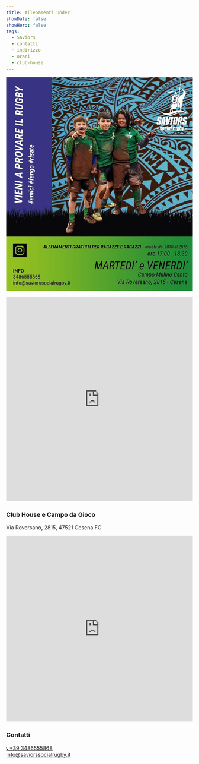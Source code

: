```yaml
---
title: Allenamenti Under
showDate: false
showHero: false
tags:
  - Saviors
  - contatti
  - indirizzo
  - orari
  - club-house
---
```


![](../images/training-under.jpg)

<iframe src="https://drive.google.com/file/d/1G2k-RQU4lYhtJuWucGlYhwMj6uVUu6Mk/preview" width="100%" height="550" allow="autoplay" frameborder="0"></iframe>

### Club House e Campo da Gioco

Via Roversano, 2815, 47521 Cesena FC

<iframe width="100%" height="500" frameborder="0" style="border:0" referrerpolicy="no-referrer-when-downgrade" src="https://www.google.com/maps/embed/v1/place?key=AIzaSyCq4fwXsWGIKvLQr7bNfqxs8BITQKs4UnU&q=Saviors+Social+Rugby+-+Club+House+e+Campo+da+gioco&maptype=satellite&zoom=17" allowfullscreen> </iframe>

### Contatti

<a href="tel:+393486555868">📞 +39 3486555868</a>
<br/>
info@saviorssocialrugby.it
